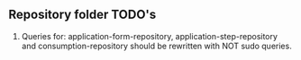 ## Repository folder TODO's

1. Queries for: application-form-repository, application-step-repository and consumption-repository
   should be rewritten with NOT sudo queries.  